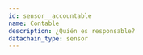 ```yaml
---
id: sensor__accountable
name: Contable
description: ¿Quién es responsable?
datachain_type: sensor
---
```

